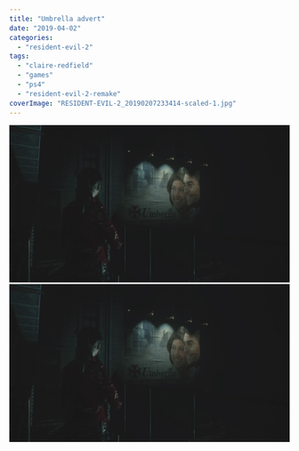 ```yaml
---
title: "Umbrella advert"
date: "2019-04-02"
categories: 
  - "resident-evil-2"
tags: 
  - "claire-redfield"
  - "games"
  - "ps4"
  - "resident-evil-2-remake"
coverImage: "RESIDENT-EVIL-2_20190207233414-scaled-1.jpg"
---
```


[![](images/RESIDENT-EVIL-2_20190207233414-scaled-1.jpg)](images/RESIDENT-EVIL-2_20190207233414-scaled-1.jpg)
[![](images/RESIDENT-EVIL-2_20190207233414-scaled-1.jpg)](images/RESIDENT-EVIL-2_20190207233414-scaled-1.jpg)
